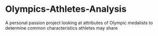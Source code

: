# Olympics-Athletes-Analysis
A personal passion project looking at attributes of Olympic medalists to determine common characteristics athletes may share
